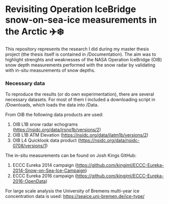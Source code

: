 # Revisiting Operation IceBridge snow-on-sea-ice measurements in the Arctic ✈️❄️

This repository represents the research I did during my master thesis project (the thesis itself is contained in /Documentation). The aim was to highlight strenghts and weaknesses of the NASA Operation IceBridge (OIB) snow depth measurements performed with the snow radar by validating with in-situ measurements of snow depths.


### Necessary data
To reproduce the results (or do own experimentation), there are several necessary datasets. For most of them I included a downloading script in /Downloads, which loads the data into /Data.

From OIB the following data products are used:
1. OIB L1B snow radar echograms (https://nsidc.org/data/irsno1b/versions/2)
2. OIB L1B ATM Elevation (https://nsidc.org/data/ilatm1b/versions/2)
3. OIB L4 Quicklook data product (https://nsidc.org/data/nsidc-0708/versions/1)

The in-situ measurements can be found on Josh Kings GitHub:
1. ECCC Eureka 2014 campaign (https://github.com/kingjml/ECCC-Eureka-2014-Snow-on-Sea-Ice-Campaign)
2. ECCC Eureka 2016 campaign (https://github.com/kingjml/ECCC-Eureka-2016-OpenData)

For large scale analysis the University of Bremens multi-year ice concentration data is used: https://seaice.uni-bremen.de/ice-type/

